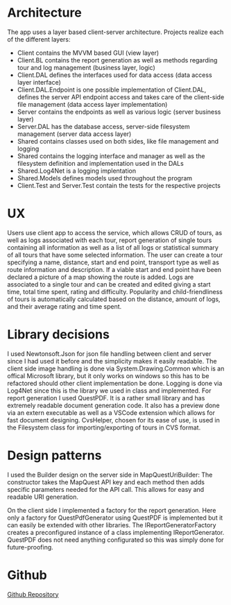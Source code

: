 # Architecture

The app uses a layer based client-server architecture.
Projects realize each of the different layers:

- Client contains the MVVM based GUI (view layer)
- Client.BL contains the report generation as well as methods regarding tour and log management (business layer, logic)
- Client.DAL defines the interfaces used for data access (data access layer interface)
- Client.DAL.Endpoint is one possible implementation of Client.DAL, defines the server API endpoint access and takes care of the client-side file management (data access layer implementation)
- Server contains the endpoints as well as various logic (server business layer)
- Server.DAL has the database access, server-side filesystem management (server data access layer)
- Shared contains classes used on both sides, like file management and logging
- Shared contains the logging interface and manager as well as the filesystem definition and implementation used in the DALs
- Shared.Log4Net is a logging implentation
- Shared.Models defines models used throughout the program
- Client.Test and Server.Test contain the tests for the respective projects

# UX

Users use client app to access the service, which allows CRUD of tours, as well as logs associated with each tour,
report generation of single tours containing all information as well as a list of all logs
or statistical summary of all tours that have some selected information.
The user can create a tour specifying a name, distance, start and end point, transport type as well as route information and description.
If a viable start and end point have been declared a picture of a map showing the route is added.
Logs are associated to a single tour and can be created and edited giving a start time, total time spent, rating and difficulty.
Popularity and child-friendliness of tours is automatically calculated based on the distance, amount of logs, and their average rating and time spent.

# Library decisions

I used Newtonsoft.Json for json file handling between client and server since I had used it before and the simplicity makes it easily readable.
The client side image handling is done via System.Drawing.Common which is an offical Microsoft library, but it only works on windows so this has to be refactored
should other client implementation be done.
Logging is done via Log4Net since this is the library we used in class and implemented.
For report generation I used QuestPDF. It is a rather small library and has extremely readable document generation code.
It also has a preview done via an extern executable as well as a VSCode extension which allows for fast document designing.
CvsHelper, chosen for its ease of use, is used in the Filesystem class for importing/exporting of tours in CVS format.

# Design patterns

I used the Builder design on the server side in MapQuestUriBuilder:
The constructor takes the MapQuest API key and each method then adds specific parameters needed for the API call.
This allows for easy and readable URI generation.

On the client side I implemented a factory for the report generation.
Here only a factory for QuestPdfGenerator using QuestPDF is implemented but it can easily be extended with other libraries.
The IReportGeneratorFactory creates a preconfigured instance of a class implementing IReportGenerator. QuestPDF does not need anything configurated so this was simply done for future-proofing.

# Github

[Github Repository](https://github.com/Shadouran/TourPlanner)
